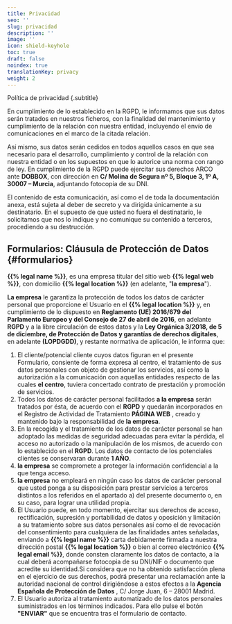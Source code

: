 ```yaml
---
title: Privacidad
seo: ''
slug: privacidad
description: ''
image: ''
icon: shield-keyhole
toc: true
draft: false
noindex: true
translationKey: privacy
weight: 2
---
```


Política de privacidad
{.subtitle}

En cumplimiento de lo establecido en la RGPD, le informamos que sus datos serán tratados en nuestros ficheros, con la finalidad del mantenimiento y cumplimiento de la relación con nuestra entidad, incluyendo el envío de comunicaciones en el marco de la citada relación.

Así mismo, sus datos serán cedidos en todos aquellos casos en que sea necesario para el desarrollo, cumplimiento y control de la relación con nuestra entidad o en los supuestos en que lo autorice una norma con rango de ley. En cumplimiento de la RGPD puede ejercitar sus derechos ARCO ante **DOBBOX**, con dirección en **C/ Molina de Segura nº 5, Bloque 3, 1º A, 30007 – Murcia**, adjuntando fotocopia de su DNI.

El contenido de esta comunicación, así como el de toda la documentación anexa, está sujeta al deber de secreto y va dirigida únicamente a su destinatario. En el supuesto de que usted no fuera el destinatario, le solicitamos que nos lo indique y no comunique su contenido a terceros, procediendo a su destrucción.

## Formularios: Cláusula de Protección de Datos {#formularios}

**{{% legal name %}}**, es una empresa titular del sitio web **{{% legal web %}}**, con domicilio **{{% legal location %}}** (en adelante, "**la empresa**").

**La empresa** le garantiza la protección de todos los datos de carácter personal que proporcione el Usuario en el **{{% legal location %}}** y, en cumplimiento de lo dispuesto en **Reglamento (UE) 2016/679 del Parlamento Europeo y del Consejo de 27 de abril de 2016**, en adelante **RGPD** y a la libre circulación de estos datos y la **Ley Orgánica 3/2018, de 5 de diciembre, de Protección de Datos y garantías de derechos digitales**, en adelante **(LOPDGDD)**, y restante normativa de aplicación, le informa que:

1. El cliente/potencial cliente cuyos datos figuran en el presente Formulario, consiente de forma expresa al centro, el tratamiento de sus datos personales con objeto de gestionar los servicios, así como la autorización a la comunicación con aquellas entidades respecto de las cuales **el centro**, tuviera concertado contrato de prestación y promoción de servicios.
2. Todos los datos de carácter personal facilitados **a la empresa** serán tratados por ésta, de acuerdo con el **RGPD** y quedarán incorporados en el Registro de Actividad de Tratamiento **PÁGINA WEB** , creado y mantenido bajo la responsabilidad de **la empresa**.
3. En la recogida y el tratamiento de los datos de carácter personal se han adoptado las medidas de seguridad adecuadas para evitar la pérdida, el acceso no autorizado o la manipulación de los mismos, de acuerdo con lo establecido en el **RGPD**. Los datos de contacto de los potenciales clientes se conservaran durante **1 AÑO**.
4. **la empresa** se compromete a proteger la información confidencial a la que tenga acceso.
5. **la empresa** no empleará en ningún caso los datos de carácter personal que usted ponga a su disposición para prestar servicios a terceros distintos a los referidos en el apartado a) del presente documento o, en su caso, para lograr una utilidad propia.
6. El Usuario puede, en todo momento, ejercitar sus derechos de acceso, rectificación, supresión y portabilidad de datos y oposición y limitación a su tratamiento sobre sus datos personales así como el de revocación del consentimiento para cualquiera de las finalidades antes señaladas, enviando a **{{% legal name %}}** carta debidamente firmada a nuestra dirección postal **{{% legal location %}}** o bien al correo electrónico **{{% legal email %}}**, donde consten claramente los datos de contacto, a la cual deberá acompañarse fotocopia de su DNI/NIF o documento que acredite su identidad.Si considera que no ha obtenido satisfacción plena en el ejercicio de sus derechos, podrá presentar una reclamación ante la autoridad nacional de control dirigiéndose a estos efectos a la **Agencia Española de Protección de Datos** , C/ Jorge Juan, 6 – 28001 Madrid.
7. El Usuario autoriza al tratamiento automatizado de los datos personales suministrados en los términos indicados. Para ello pulse el botón **"ENVIAR"** que se encuentra tras el formulario de contacto.